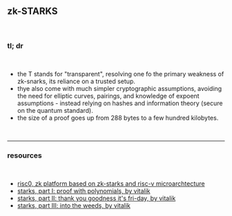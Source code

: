 ## zk-STARKS

<br>

### tl; dr

<br>

* the T stands for "transparent", resolving one fo the primary weakness of zk-snarks, its reliance on a trusted setup.
* thye also come with much simpler cryptographic assumptions, avoiding the need for elliptic curves, pairings, and knowledge of expoent assumptions - instead relying on hashes and information theory (secure on the quantum standard).
* the size of a proof goes up from 288 bytes to a few hundred kilobytes.

<br>

---

### resources

<br>

* [risc0, zk platform based on zk-starks and risc-v microarchtecture](https://github.com/risc0/risc0)
* [starks, part I: proof with polynomials, by vitalik](https://vitalik.ca/general/2017/11/09/starks_part_1.html)
* [starks, part II: thank you goodness it's fri-day, by vitalik ](https://vitalik.ca/general/2017/11/22/starks_part_2.html)
* [starks, part III: into the weeds, by vitalik](https://vitalik.ca/general/2018/07/21/starks_part_3.html)
